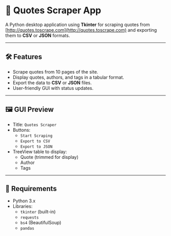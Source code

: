 # 📘 Quotes Scraper App

A Python desktop application using **Tkinter** for scraping quotes from [http://quotes.toscrape.com](http://quotes.toscrape.com) and exporting them to **CSV** or **JSON** formats.

---

## 🛠 Features

- Scrape quotes from 10 pages of the site.
- Display quotes, authors, and tags in a tabular format.
- Export the data to **CSV** or **JSON** files.
- User-friendly GUI with status updates.

---

## 🖼 GUI Preview

- Title: `Quotes Scraper`
- Buttons:  
  - `Start Scraping`  
  - `Export to CSV`  
  - `Export to JSON`
- TreeView table to display:  
  - Quote (trimmed for display)  
  - Author  
  - Tags

---

## 🧱 Requirements

- Python 3.x
- Libraries:
  - `tkinter` (built-in)
  - `requests`
  - `bs4` (BeautifulSoup)
  - `pandas`


